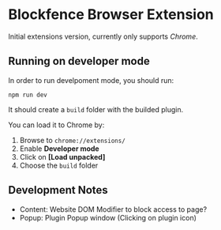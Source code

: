 # Blockfence Browser Extension

Initial extensions version, currently only supports _Chrome_.

## Running on developer mode

In order to run develpoment mode, you should run:

```
npm run dev
```

It should create a `build` folder with the builded plugin.

You can load it to Chrome by:

1. Browse to `chrome://extensions/`
2. Enable **Developer mode**
3. Click on **[Load unpacked]**
4. Choose the `build` folder

## Development Notes

-   Content: Website DOM Modifier to block access to page?
-   Popup: Plugin Popup window (Clicking on plugin icon)
